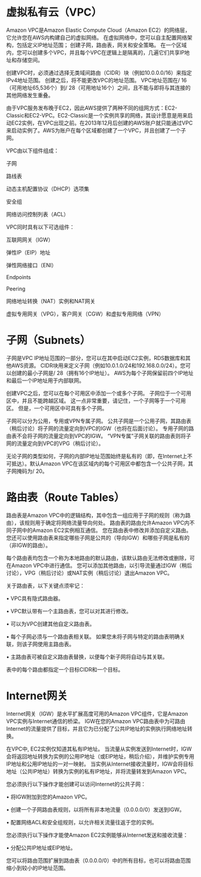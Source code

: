 # 虚拟私有云（VPC）

Amazon VPC是Amazon Elastic Compute Cloud（Amazon EC2）的网络层，它允许您在AWS内构建自己的虚拟网络。 在虚拟网络中，您可以自主配置网络架构，包括定义IP地址范围； 创建子网，路由表，网关和安全策略。 在一个区域内，您可以创建多个VPC，并且每个VPC在逻辑上是隔离的，几遍它们共享IP地址和存储空间。

创建VPC时，必须通过选择无类域间路由（CIDR）块（例如10.0.0.0/16）来指定IPv4地址范围。 创建之后，将不能更改VPC的地址范围。 VPC地址范围在/ 16（可用地址65,536个）到/ 28（可用地址16个）之间，且不能与即将与其连接的其他网络发生重叠。

由于VPC服务发布晚于EC2，因此AWS提供了两种不同的组网方式：EC2-Classic和EC2-VPC。EC2-Classic是一个实例共享的网络，其设计愿意是用来启动EC2实例，在VPC出现之前。在2013年12月后创建的AWS账户就只能通过VPC来启动实例了。AWS为账户在每个区域都创建了一个VPC，并且创建了一个子网。

VPC由以下组件组成：

子网

路线表

动态主机配置协议（DHCP）选项集

安全组

网络访问控制列表（ACL）

VPC同时具有以下可选组件：

互联网网关（IGW）

弹性IP（EIP）地址

弹性网络接口（ENI）

Endpoints

Peering

网络地址转换（NAT）实例和NAT网关

虚拟专用网关（VPG），客户网关（CGW）和虚拟专用网络（VPN）

# 子网（Subnets）

子网是VPC IP地址范围的一部分，您可以在其中启动EC2实例，RDS数据库和其他AWS资源。 CIDR块用来定义子网（例如10.0.1.0/24和192.168.0.0/24）。您可以创建的最小子网是/ 28（拥有16个IP地址）。 AWS为每个子网保留前四个IP地址和最后一个IP地址用于内部联网。

创建VPC之后，您可以在每个可用区中添加一个或多个子网。 子网位于一个可用区中，并且不能跨越区域。 这一点非常重要，请记住，一个子网等于一个可用区。 但是，一个可用区中可具有多个子网。

子网可以分为公用，专用或VPN专属子网。 公共子网是一个公用子网，其路由表（稍后讨论）将子网的流量定向到VPC的IGW（也将在后面讨论）。 专用子网的路由表不会将子网的流量定向到VPC的IGW。 “VPN专属”子网关联的路由表则将子网的流量定向到VPC的VPG（稍后讨论）。

无论子网的类型如何，子网的内部IP地址范围始终是私有的（即，在Internet上不可抵达）。默认Amazon VPC在该区域内的每个可用区中都包含一个公共子网，其子网掩码为/ 20。

# 路由表（Route Tables）

路由表是Amazon VPC中的逻辑结构，其中包含一组应用于子网的规则（称为路由），该规则用于确定将网络流量导向何处。 路由表的路由允许Amazon VPC内不同子网中的Amazon EC2实例相互通信。 您在路由表中修改并添加自定义路由。 您还可以使用路由表来指定哪些子网是公共的（导向IGW）和哪些子网是私有的（非IGW的路由）。

每个路由表均包含一个称为本地路由的默认路由，该默认路由无法修改或删除，可在Amazon VPC中进行通信。 您可以添加其他路由，以引导流量通过IGW（稍后讨论），VPG（稍后讨论）或NAT实例（稍后讨论）退出Amazon VPC。

关于路由表，以下关键点须牢记：

• VPC具有隐式路由器。

• VPC默认带有一个主路由表，您可以对其进行修改。

• 可以为VPC创建其他自定义路由表。

• 每个子网必须与一个路由表相关联。 如果您未将子网与特定的路由表明确关联，则该子网使用主路由表。

• 主路由表可被自定义路由表替换，以便每个新子网将自动与其关联。

表中的每个路由都指定一个目标CIDR和一个目标。



# Internet网关

Internet网关（IGW）是水平扩展高度可用的Amazon VPC组件，它是Amazon VPC实例与Internet通信的桥梁。 IGW在您的Amazon VPC路由表中为可路由Internet的流量提供了目标，并且它为已分配了公共IP地址的实例执行网络地址转换。

在VPC中, EC2实例仅知道其私有IP地址。 当流量从实例发送到Internet时，IGW会将返回地址转换为实例的公用IP地址（或EIP地址，稍后介绍），并维护实例专用IP地址和公用IP地址的一对一映射。 当实例从Internet接收流量时，IGW会将目标地址（公共IP地址）转换为实例的私有IP地址，并将流量转发到Amazon VPC。

您必须执行以下操作才能创建可以访问Internet的公共子网：

• 将IGW附加到您的Amazon VPC。

• 创建一个子网路由表规则，以将所有非本地流量（0.0.0.0/0）发送到IGW。

• 配置网络ACL和安全组规则，以允许相关流量往返于您的实例。

您必须执行以下操作才能使Amazon EC2实例能够从Internet发送和接收流量：

• 分配公共IP地址或EIP地址。

您可以将路由范围扩展到路由表（0.0.0.0/0）中的所有目标，也可以将路由范围缩小到较小的IP地址范围。



